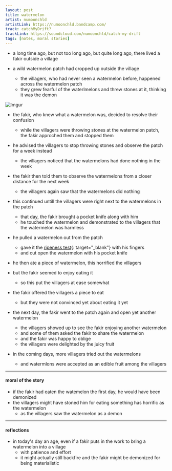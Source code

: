 ```yaml
---
layout: post
title: watermelon
artist: numoonchld
artistLink: https://numoonchld.bandcamp.com/
track: catchMyDrift? 
trackLink: https://soundcloud.com/numoonchld/catch-my-drift
tags: [notes, moral stories]
---
```




- a long time ago, but not too long ago, but quite long ago, there lived a fakir outside a village

- a wild watermelon patch had cropped up outside the village
  - the villagers, who had never seen a watermelon before, happened across the watermelon patch 
  - they grew fearful of the waterlmelons and threw stones at it, thinking it was the demon
  
![Imgur](https://i.imgur.com/QCaczUE.jpg)

- the fakir, who knew what a watermelon was, decided to resolve their confusion
  - while the villagers were throwing stones at the watermelon patch, the fakir approched them and stopped them 

- he advised the villagers to stop throwing stones and observe the patch for a week instead 
  - the villagers noticed that the watermelons had done nothing in the week 
  
- the fakir then told them to observe the watermelons from a closer distance for the next week 
  - the villagers again saw that the watermelons did nothing
  
- this continued untill the villagers were right next to the watermelons in the patch 
  - that day, the fakir brought a pocket knife along with him
  - he touched the watermelon and demonstrated to the villagers that the watermelon was harmless

- he pulled a watermelon out from the patch
  - gave it the [ripeness test](https://www.thespruceeats.com/picking-ripe-watermelon-2356044){: target="_blank"} with his fingers 
  - and cut open the watermelon with his pocket knife
  
- he then ate a piece of watermelon, this horrified the villagers
- but the fakir seemed to enjoy eating it 
  - so this put the villagers at ease somewhat
- the fakir offered the villagers a piece to eat
  - but they were not convinced yet about eating it yet
  
- the next day, the fakir went to the patch again and open yet another watermelon
  - the villagers showed up to see the fakir enjoying another watermelon
  - and some of them asked the fakir to share the watermelon
  - and the fakir was happy to oblige
  - the villagers were delighted by the juicy fruit
  
- in the coming days, more villagers tried out the watermelons
  - and watermlons were accepted as an edible fruit among the villagers
  
---

#### moral of the story

- if the fakir had eaten the watemelon the first day, he would have been demonized 
- the villagers might have stoned him for eating something has horrific as the watermelon
  - as the villagers saw the watermelon as a demon

---

#### reflections

- in today's day an age, even if a fakir puts in the work to bring a watermelon into a village
  - with patience and effort
  - it might actually still backfire and the fakir might be demonized for being materialistic

